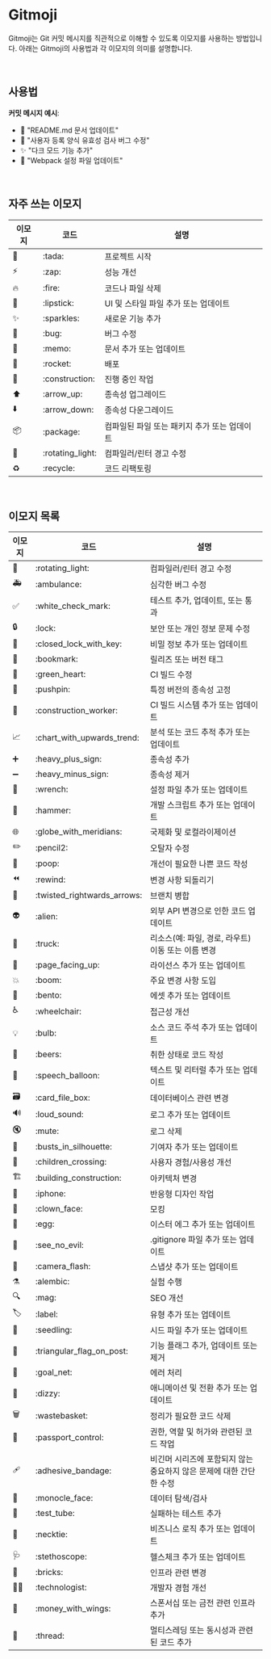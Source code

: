 # Gitmoji

Gitmoji는 Git 커밋 메시지를 직관적으로 이해할 수 있도록 이모지를 사용하는 방법입니다. 아래는 Gitmoji의 사용법과 각 이모지의 의미를 설명합니다.

<br />

## 사용법

**커밋 메시지 예시**:
   - 📝 "README.md 문서 업데이트"
   - 🐛 "사용자 등록 양식 유효성 검사 버그 수정"
   - ✨ "다크 모드 기능 추가"
   - 🔧 "Webpack 설정 파일 업데이트"

<br />

## 자주 쓰는 이모지
| 이모지 | 코드 | 설명 |
|--------|------|------|
| 🎉     | \:tada: | 프로젝트 시작 |
| ⚡️     | \:zap: | 성능 개선 |
| 🔥     | \:fire: | 코드나 파일 삭제 |
| 💄     | \:lipstick: | UI 및 스타일 파일 추가 또는 업데이트 |
| ✨     | \:sparkles: | 새로운 기능 추가 |
| 🐛     | \:bug: | 버그 수정 |
| 📝     | \:memo: | 문서 추가 또는 업데이트 |
| 🚀     | \:rocket: | 배포 |
| 🚧     | \:construction: | 진행 중인 작업 |
| ⬆️     | \:arrow_up: | 종속성 업그레이드 |
| ⬇️     | \:arrow_down: | 종속성 다운그레이드 |
| 📦️     | \:package: | 컴파일된 파일 또는 패키지 추가 또는 업데이트 |
| 🚨     | \:rotating_light: | 컴파일러/린터 경고 수정 |
| ♻️     | \:recycle: | 코드 리팩토링 |

<br />

## 이모지 목록
| 이모지 | 코드 | 설명 |
|--------|------|------|
| 🚨     | \:rotating_light: | 컴파일러/린터 경고 수정 |
| 🚑️     | \:ambulance: | 심각한 버그 수정 |
| ✅     | \:white_check_mark: | 테스트 추가, 업데이트, 또는 통과 |
| 🔒️     | \:lock: | 보안 또는 개인 정보 문제 수정 |
| 🔐     | \:closed_lock_with_key: | 비밀 정보 추가 또는 업데이트 |
| 🔖     | \:bookmark: | 릴리즈 또는 버전 태그 |
| 💚     | \:green_heart: | CI 빌드 수정 |
| 📌     | \:pushpin: | 특정 버전의 종속성 고정 |
| 👷     | \:construction_worker: | CI 빌드 시스템 추가 또는 업데이트 |
| 📈     | \:chart_with_upwards_trend: | 분석 또는 코드 추적 추가 또는 업데이트 |
| ➕     | \:heavy_plus_sign: | 종속성 추가 |
| ➖     | \:heavy_minus_sign: | 종속성 제거 |
| 🔧     | \:wrench: | 설정 파일 추가 또는 업데이트 |
| 🔨     | \:hammer: | 개발 스크립트 추가 또는 업데이트 |
| 🌐     | \:globe_with_meridians: | 국제화 및 로컬라이제이션 |
| ✏️     | \:pencil2: | 오탈자 수정 |
| 💩     | \:poop: | 개선이 필요한 나쁜 코드 작성 |
| ⏪️     | \:rewind: | 변경 사항 되돌리기 |
| 🔀     | \:twisted_rightwards_arrows: | 브랜치 병합 |
| 👽️     | \:alien: | 외부 API 변경으로 인한 코드 업데이트 |
| 🚚     | \:truck: | 리소스(예: 파일, 경로, 라우트) 이동 또는 이름 변경 |
| 📄     | \:page_facing_up: | 라이선스 추가 또는 업데이트 |
| 💥     | \:boom: | 주요 변경 사항 도입 |
| 🍱     | \:bento: | 에셋 추가 또는 업데이트 |
| ♿️     | \:wheelchair: | 접근성 개선 |
| 💡     | \:bulb: | 소스 코드 주석 추가 또는 업데이트 |
| 🍻     | \:beers: | 취한 상태로 코드 작성 |
| 💬     | \:speech_balloon: | 텍스트 및 리터럴 추가 또는 업데이트 |
| 🗃️     | \:card_file_box: | 데이터베이스 관련 변경 |
| 🔊     | \:loud_sound: | 로그 추가 또는 업데이트 |
| 🔇     | \:mute: | 로그 삭제 |
| 👥     | \:busts_in_silhouette: | 기여자 추가 또는 업데이트 |
| 🚸     | \:children_crossing: | 사용자 경험/사용성 개선 |
| 🏗️     | \:building_construction: | 아키텍처 변경 |
| 📱     | \:iphone: | 반응형 디자인 작업 |
| 🤡     | \:clown_face: | 모킹 |
| 🥚     | \:egg: | 이스터 에그 추가 또는 업데이트 |
| 🙈     | \:see_no_evil: | .gitignore 파일 추가 또는 업데이트 |
| 📸     | \:camera_flash: | 스냅샷 추가 또는 업데이트 |
| ⚗️     | \:alembic: | 실험 수행 |
| 🔍️     | \:mag: | SEO 개선 |
| 🏷️     | \:label: | 유형 추가 또는 업데이트 |
| 🌱     | \:seedling: | 시드 파일 추가 또는 업데이트 |
| 🚩     | \:triangular_flag_on_post: | 기능 플래그 추가, 업데이트 또는 제거 |
| 🥅     | \:goal_net: | 에러 처리 |
| 💫     | \:dizzy: | 애니메이션 및 전환 추가 또는 업데이트 |
| 🗑️     | \:wastebasket: | 정리가 필요한 코드 삭제 |
| 🛂     | \:passport_control: | 권한, 역할 및 허가와 관련된 코드 작업 |
| 🩹     | \:adhesive_bandage: | 비긴머 시리즈에 포함되지 않는 중요하지 않은 문제에 대한 간단한 수정 |
| 🧐     | \:monocle_face: | 데이터 탐색/검사 |
| 🧪     | \:test_tube: | 실패하는 테스트 추가 |
| 👔     | \:necktie: | 비즈니스 로직 추가 또는 업데이트 |
| 🩺     | \:stethoscope: | 헬스체크 추가 또는 업데이트 |
| 🧱     | \:bricks: | 인프라 관련 변경 |
| 🧑‍💻     | \:technologist: | 개발자 경험 개선 |
| 💸     | \:money_with_wings: | 스폰서십 또는 금전 관련 인프라 추가 |
| 🧵     | \:thread: | 멀티스레딩 또는 동시성과 관련된 코드 추가 |
